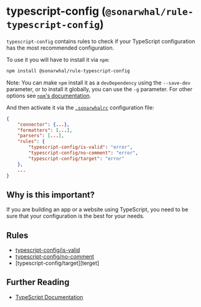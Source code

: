 # typescript-config (`@sonarwhal/rule-typescript-config`)

`typescript-config` contains rules to check if your TypeScript configuration
has the most recommended configuration.

To use it you will have to install it via `npm`:

```bash
npm install @sonarwhal/rule-typescript-config
```

Note: You can make `npm` install it as a `devDependency` using the `--save-dev`
parameter, or to install it globally, you can use the `-g` parameter. For
other options see
[`npm`'s documentation](https://docs.npmjs.com/cli/install).

And then activate it via the [`.sonarwhalrc`][sonarwhalrc]
configuration file:

```json
{
    "connector": {...},
    "formatters": [...],
    "parsers": [...],
    "rules": {
        "typescript-config/is-valid": "error",
        "typescript-config/no-comment": "error",
        "typescript-config/target": "error"
    },
    ...
}
```

## Why is this important?

If you are building an app or a website using TypeScript, you
need to be sure that your configuration is the best for your needs.

## Rules

* [typescript-config/is-valid][is-valid]
* [typescript-config/no-comment][no-comment]
* [typescript-config/target][terget]

## Further Reading

* [TypeScript Documentation][typescript docs]

<!-- Link labels: -->

[is-valid]: ./docs/is-valid.md
[no-comment]: ./docs/no-comment.md
[sonarwhalrc]: https://sonarwhal.com/docs/user-guide/further-configuration/sonarwhalrc-formats/
[target]: ./docs/target.md
[typescript docs]: https://www.typescriptlang.org/docs/home.html
